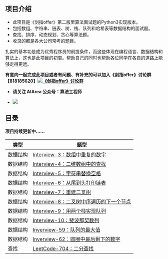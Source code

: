 ## 项目介绍

- 此项目是《剑指offer》第二版里算法面试题的Python3实现版本。
- 包括数组、字符串、链表、树、栈、队列和哈希表等数据结构的面试题。
- 查找、排序、动态规划、贪心等算法题。
- 收录的都是各大公司常考的题目。

扎实的基本功是成为优秀程序员的前提条件，而这些体现在编程语言、数据结构和算法上，这也是此项目的初衷。帮助自己的同时也帮助各位同学在各自的道路上能够走得更远。

**有意向一起完成此项目或者有问题、有补充的可以加入《剑指offer》讨论群【818185620】<a target="_blank" href="//shang.qq.com/wpa/qunwpa?idkey=8c188e86e0eac4a214861c2c706a9c0baf75176e16e52f07b8a64d1a13f99a0d"><img border="0" src="http://pub.idqqimg.com/wpa/images/group.png" alt="《剑指offer》讨论群" title="《剑指offer》讨论群"></a>**

- **请关注 AIArea 公众号：算法工程师**

- ![](https://github.com/NLP-LOVE/Introduction-NLP/raw/master/img/2020-2-3_16-0-25.png?raw=true)


## 目录

**项目持续更新中......**

| 类型     | 题型                                                         |
| -------- | ------------------------------------------------------------ |
| 数据结构 | [Interview-3：数组中重复的数字](https://github.com/NLP-LOVE/CodingInterviews2-ByPython/blob/master/Algorithm/Interview-3.md) |
| 数据结构 | [Interview-4：二维数组中的查找](https://github.com/NLP-LOVE/CodingInterviews2-ByPython/blob/master/Algorithm/Interview-4.md) |
| 数据结构 | [Interview-5：字符串替换空格](https://github.com/NLP-LOVE/CodingInterviews2-ByPython/blob/master/Algorithm/Interview-5.md) |
| 数据结构 | [Interview-6：从尾到头打印链表](https://github.com/NLP-LOVE/CodingInterviews2-ByPython/blob/master/Algorithm/Interview-6.md) |
| 数据结构 | [Interview-7：重建二叉树](https://github.com/NLP-LOVE/CodingInterviews2-ByPython/blob/master/Algorithm/Interview-7.md) |
| 数据结构 | [Interview-8：二叉树中序遍历的下一个节点](https://github.com/NLP-LOVE/CodingInterviews2-ByPython/blob/master/Algorithm/Interview-8.md) |
| 数据结构 | [Interview-9：用两个栈实现队列](https://github.com/NLP-LOVE/CodingInterviews2-ByPython/blob/master/Algorithm/Interview-9.md) |
| 数据结构 | [Interview-10：斐波那契数列](https://github.com/NLP-LOVE/CodingInterviews2-ByPython/blob/master/Algorithm/Interview-10.md) |
| 数据结构 | [Inverview-59：队列的最大值](https://github.com/NLP-LOVE/CodingInterviews2-ByPython/blob/master/Algorithm/Inverview-59.md) |
| 数据结构 | [Inverview-62：圆圈中最后剩下的数字](https://github.com/NLP-LOVE/CodingInterviews2-ByPython/blob/master/Algorithm/Interview-62.md) |
| 查找     | [LeetCode-704：二分查找](https://github.com/NLP-LOVE/CodingInterviews2-ByPython/blob/master/Algorithm/LeetCode-704_binary_search.md) |











